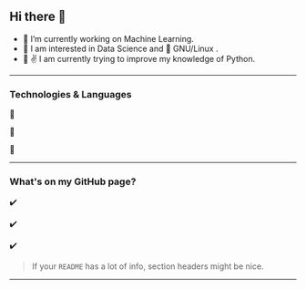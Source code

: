 ## Hi there 👋

- :telescope: I’m currently working on Machine Learning.
- :blue_heart: I am interested in Data Science and :penguin: GNU/Linux .
- :seedling: :v: I am currently trying to improve my knowledge of Python.

----

### Technologies & Languages

:pushpin:

:pushpin:

:pushpin:

--- 

### What's on my GitHub page?

:heavy_check_mark:

:heavy_check_mark:

:heavy_check_mark:


> If your `README` has a lot of info, section headers might be nice.



---

<!--
**senemaktas/senemaktas** is a ✨ _special_ ✨ repository because its `README.md` (this file) appears on your GitHub profile.

